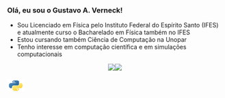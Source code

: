 ### Olá, eu sou o Gustavo A. Verneck!
- Sou Licenciado em Física pelo Instituto Federal do Espírito Santo (IFES) e atualmente curso o Bacharelado em Física também no IFES
- Estou cursando também Ciência de Computação na Unopar
- Tenho interesse em computação científica e em simulações computacionais

<div align="center">
  <a href="https://github.com/gustavoverneck">
  <img height="180em" src="https://github-readme-stats.vercel.app/api?username=gustavoverneck&show_icons=true&theme=dark&include_all_commits=true&count_private=true"><img height="180em" src="https://github-readme-stats.vercel.app/api/top-langs/?username=gustavoverneck&layout=compact&langs_count=7&theme=dark ">
</div>
  
<div style="display: inline_block"><br>
  <img align="center" alt="Python" height="30" width="40" src="https://raw.githubusercontent.com/devicons/devicon/master/icons/python/python-original.svg">
  <img align="center" alt="Fortran" height="30" width="40" src="https://upload.wikimedia.org/wikipedia/commons/b/b8/Fortran_logo.svg> 
</div>
  
